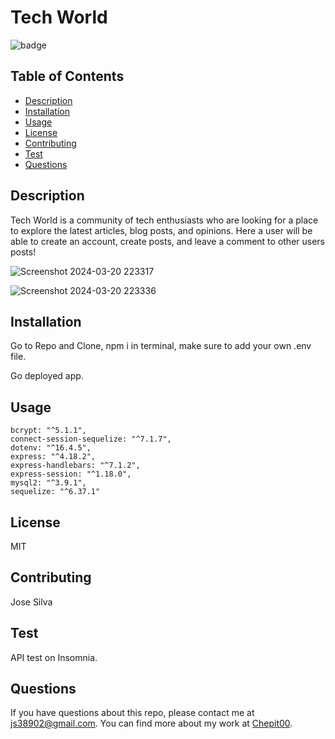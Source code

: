 # Tech World

![badge](https://img.shields.io/badge/license-MIT-blue.svg)

## Table of Contents

- [Description](#description)
- [Installation](#installation)
- [Usage](#usage)
- [License](#license)
- [Contributing](#contributing)
- [Test](#test)
- [Questions](#questions)

## Description

Tech World is a community of tech enthusiasts who are looking for a place to explore the latest articles, blog posts, and opinions. Here a user will be able to create an account, create posts, and leave a comment to other users posts!

![Screenshot 2024-03-20 223317](https://github.com/Chepit00/Joses-Model-View-Controller-Tech-Blog/assets/144062349/190ad004-3249-4efb-8820-c957d20cbd5b)

![Screenshot 2024-03-20 223336](https://github.com/Chepit00/Joses-Model-View-Controller-Tech-Blog/assets/144062349/0ae60e07-2fd3-4ebf-bff0-de8e682e3822)


## Installation

Go to Repo and Clone, npm i in terminal, make sure to add your own .env file.

Go deployed app.

## Usage

    bcrypt: "^5.1.1",
    connect-session-sequelize: "^7.1.7",
    dotenv: "^16.4.5",
    express: "^4.18.2",
    express-handlebars: "^7.1.2",
    express-session: "^1.18.0",
    mysql2: "^3.9.1",
    sequelize: "^6.37.1"

## License

MIT

## Contributing

Jose Silva

## Test

API test on Insomnia.

## Questions

If you have questions about this repo, please contact me at js38902@gmail.com. You can find more about my work at [Chepit00](https://github.com/Chepit00/).
